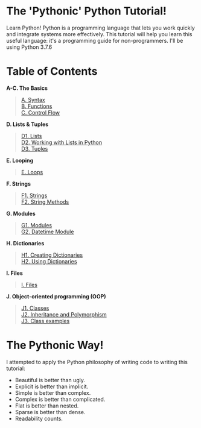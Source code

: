 # The 'Pythonic' Python Tutorial!
Learn Python! Python is a programming language that lets you work quickly and integrate systems more effectively.
This tutorial will help you learn this useful language: it's a programming guide for non-programmers. I'll be using Python 3.7.6

# Table of Contents
**A-C. The Basics**
>[A. Syntax](https://github.com/the-machine-preacher/Python-Tutorial/blob/master/A.%20Syntax.ipynb)
><br/>[B. Functions](https://github.com/the-machine-preacher/Python-Tutorial/blob/master/B.%20Functions.ipynb)
><br/>[C. Control Flow](https://github.com/the-machine-preacher/Python-Tutorial/blob/master/C.%20Control%20Flow.ipynb)

**D. Lists & Tuples**
>[D1. Lists](https://github.com/the-machine-preacher/Python-Tutorial/blob/master/D1.%20Lists.ipynb)
><br/>[D2. Working with Lists in Python](https://github.com/the-machine-preacher/Python-Tutorial/blob/master/D2.%20Working%20with%20Lists%20in%20Python.ipynb)
><br/>[D3. Tuples](https://github.com/the-machine-preacher/Python-Tutorial/blob/master/D3.%20Tuples.ipynb)

**E. Looping**
>[E. Loops](https://github.com/the-machine-preacher/Python-Tutorial/blob/master/E.%20Loops.ipynb)

**F. Strings**
>[F1. Strings](https://github.com/the-machine-preacher/Python-Tutorial/blob/master/F1.%20Strings.ipynb)
><br/>[F2. String Methods](https://github.com/the-machine-preacher/Python-Tutorial/blob/master/F2.%20String%20Methods.ipynb)

**G. Modules**
>[G1. Modules](https://github.com/the-machine-preacher/Python-Tutorial/blob/master/G1.%20Modules.ipynb)
><br/>[G2. Datetime Module](https://github.com/the-machine-preacher/Python-Tutorial/blob/master/G2.%20Datetime%20Module.ipynb)

**H. Dictionaries**
>[H1. Creating Dictionaries](https://github.com/the-machine-preacher/Python-Tutorial/blob/master/H1.%20Creating%20Dictionaries.ipynb)
><br/>[H2. Using Dictionaries](https://github.com/the-machine-preacher/Python-Tutorial/blob/master/H2.%20Using%20Dictionaries.ipynb)

**I. Files**
>[I. Files](https://github.com/the-machine-preacher/Python-Tutorial/blob/master/I.%20Files.ipynb)

**J. Object-oriented programming (OOP)**
>[J1. Classes](https://github.com/the-machine-preacher/Python-Tutorial/blob/master/J1.%20Classes.ipynb)
><br/>[J2. Inheritance and Polymorphism](https://github.com/the-machine-preacher/Python-Tutorial/blob/master/J2.%20Inheritance%20and%20Polymorphism.ipynb)
><br/>[J3. Class examples](https://github.com/the-machine-preacher/Python-Tutorial/blob/master/J3.%20Class%20examples.ipynb)

# The Pythonic Way!
I attempted to apply the Python philosophy of writing code to writing this tutorial:
- Beautiful is better than ugly.
- Explicit is better than implicit.
- Simple is better than complex.
- Complex is better than complicated.
- Flat is better than nested.
- Sparse is better than dense.
- Readability counts.
